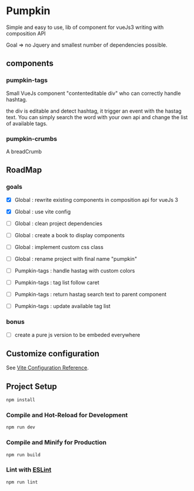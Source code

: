 # Pumpkin

Simple and easy to use, lib of component for vueJs3 writing with composition API

Goal => no Jquery and smallest number of dependencies possible.

## components

### pumpkin-tags
Small VueJs component "contenteditable div" who can correctly handle hashtag.

the div is editable and detect hashtag, it trigger an event with the hastag text.
You can simply search the word with your own api and change the list of available tags.

### pumpkin-crumbs

A breadCrumb

## RoadMap

### goals

- [x] Global : rewrite existing components in composition api for vueJs 3
- [x] Global : use vite config
- [ ] Global : clean project dependencies
- [ ] Global : create a book to display components
- [ ] Global : implement custom css class
- [ ] Global : rename project with final name "pumpkin"

- [ ] Pumpkin-tags : handle hastag with custom colors
- [ ] Pumpkin-tags : tag list follow caret
- [ ] Pumpkin-tags : return hastag search text to parent component
- [ ] Pumpkin-tags : update available tag list

### bonus

- [ ] create a pure js version to be embeded everywhere

## Customize configuration

See [Vite Configuration Reference](https://vitejs.dev/config/).

## Project Setup

```sh
npm install
```

### Compile and Hot-Reload for Development

```sh
npm run dev
```

### Compile and Minify for Production

```sh
npm run build
```

### Lint with [ESLint](https://eslint.org/)

```sh
npm run lint
```
